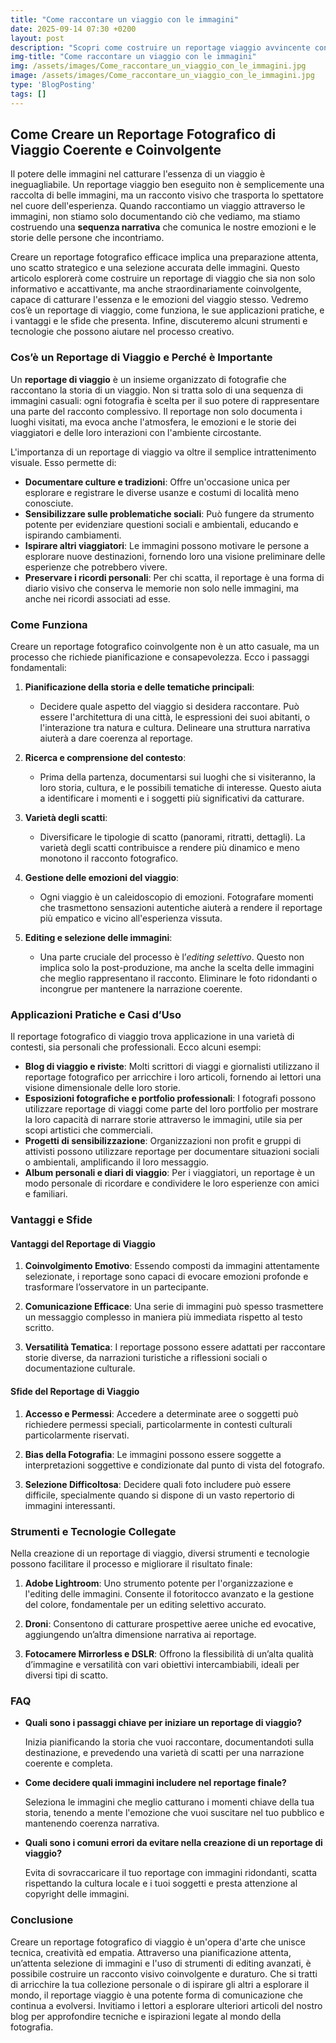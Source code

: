 ```yaml
---
title: "Come raccontare un viaggio con le immagini"
date: 2025-09-14 07:30 +0200
layout: post
description: "Scopri come costruire un reportage viaggio avvincente con tecniche di sequenza narrativa e varietà scatti per emozionare e raccontare i tuoi viaggi."
img-title: "Come raccontare un viaggio con le immagini"
img: /assets/images/Come_raccontare_un_viaggio_con_le_immagini.jpg
image: /assets/images/Come_raccontare_un_viaggio_con_le_immagini.jpg
type: 'BlogPosting'
tags: []
---
```


## Come Creare un Reportage Fotografico di Viaggio Coerente e Coinvolgente

Il potere delle immagini nel catturare l'essenza di un viaggio è ineguagliabile. Un reportage viaggio ben eseguito non è semplicemente una raccolta di belle immagini, ma un racconto visivo che trasporta lo spettatore nel cuore dell'esperienza. Quando raccontiamo un viaggio attraverso le immagini, non stiamo solo documentando ciò che vediamo, ma stiamo costruendo una **sequenza narrativa** che comunica le nostre emozioni e le storie delle persone che incontriamo.

Creare un reportage fotografico efficace implica una preparazione attenta, uno scatto strategico e una selezione accurata delle immagini. Questo articolo esplorerà come costruire un reportage di viaggio che sia non solo informativo e accattivante, ma anche straordinariamente coinvolgente, capace di catturare l'essenza e le emozioni del viaggio stesso. Vedremo cos’è un reportage di viaggio, come funziona, le sue applicazioni pratiche, e i vantaggi e le sfide che presenta. Infine, discuteremo alcuni strumenti e tecnologie che possono aiutare nel processo creativo.

### Cos’è un Reportage di Viaggio e Perché è Importante

Un **reportage di viaggio** è un insieme organizzato di fotografie che raccontano la storia di un viaggio. Non si tratta solo di una sequenza di immagini casuali: ogni fotografia è scelta per il suo potere di rappresentare una parte del racconto complessivo. Il reportage non solo documenta i luoghi visitati, ma evoca anche l'atmosfera, le emozioni e le storie dei viaggiatori e delle loro interazioni con l'ambiente circostante.

L'importanza di un reportage di viaggio va oltre il semplice intrattenimento visuale. Esso permette di:

- **Documentare culture e tradizioni**: Offre un'occasione unica per esplorare e registrare le diverse usanze e costumi di località meno conosciute.
- **Sensibilizzare sulle problematiche sociali**: Può fungere da strumento potente per evidenziare questioni sociali e ambientali, educando e ispirando cambiamenti.
- **Ispirare altri viaggiatori**: Le immagini possono motivare le persone a esplorare nuove destinazioni, fornendo loro una visione preliminare delle esperienze che potrebbero vivere.
- **Preservare i ricordi personali**: Per chi scatta, il reportage è una forma di diario visivo che conserva le memorie non solo nelle immagini, ma anche nei ricordi associati ad esse.

### Come Funziona

Creare un reportage fotografico coinvolgente non è un atto casuale, ma un processo che richiede pianificazione e consapevolezza. Ecco i passaggi fondamentali:

1. **Pianificazione della storia e delle tematiche principali**:
   - Decidere quale aspetto del viaggio si desidera raccontare. Può essere l'architettura di una città, le espressioni dei suoi abitanti, o l'interazione tra natura e cultura. Delineare una struttura narrativa aiuterà a dare coerenza al reportage.

2. **Ricerca e comprensione del contesto**:
   - Prima della partenza, documentarsi sui luoghi che si visiteranno, la loro storia, cultura, e le possibili tematiche di interesse. Questo aiuta a identificare i momenti e i soggetti più significativi da catturare.

3. **Varietà degli scatti**:
   - Diversificare le tipologie di scatto (panorami, ritratti, dettagli). La varietà degli scatti contribuisce a rendere più dinamico e meno monotono il racconto fotografico.

4. **Gestione delle emozioni del viaggio**:
   - Ogni viaggio è un caleidoscopio di emozioni. Fotografare momenti che trasmettono sensazioni autentiche aiuterà a rendere il reportage più empatico e vicino all'esperienza vissuta.

5. **Editing e selezione delle immagini**:
   - Una parte cruciale del processo è l’*editing selettivo*. Questo non implica solo la post-produzione, ma anche la scelta delle immagini che meglio rappresentano il racconto. Eliminare le foto ridondanti o incongrue per mantenere la narrazione coerente.

### Applicazioni Pratiche e Casi d’Uso

Il reportage fotografico di viaggio trova applicazione in una varietà di contesti, sia personali che professionali. Ecco alcuni esempi:

- **Blog di viaggio e riviste**: Molti scrittori di viaggi e giornalisti utilizzano il reportage fotografico per arricchire i loro articoli, fornendo ai lettori una visione dimensionale delle loro storie.
- **Esposizioni fotografiche e portfolio professionali**: I fotografi possono utilizzare reportage di viaggi come parte del loro portfolio per mostrare la loro capacità di narrare storie attraverso le immagini, utile sia per scopi artistici che commerciali.
- **Progetti di sensibilizzazione**: Organizzazioni non profit e gruppi di attivisti possono utilizzare reportage per documentare situazioni sociali o ambientali, amplificando il loro messaggio.
- **Album personali e diari di viaggio**: Per i viaggiatori, un reportage è un modo personale di ricordare e condividere le loro esperienze con amici e familiari.

### Vantaggi e Sfide

#### Vantaggi del Reportage di Viaggio

1. **Coinvolgimento Emotivo**: Essendo composti da immagini attentamente selezionate, i reportage sono capaci di evocare emozioni profonde e trasformare l’osservatore in un partecipante.

2. **Comunicazione Efficace**: Una serie di immagini può spesso trasmettere un messaggio complesso in maniera più immediata rispetto al testo scritto.

3. **Versatilità Tematica**: I reportage possono essere adattati per raccontare storie diverse, da narrazioni turistiche a riflessioni sociali o documentazione culturale.

#### Sfide del Reportage di Viaggio

1. **Accesso e Permessi**: Accedere a determinate aree o soggetti può richiedere permessi speciali, particolarmente in contesti culturali particolarmente riservati.

2. **Bias della Fotografia**: Le immagini possono essere soggette a interpretazioni soggettive e condizionate dal punto di vista del fotografo.

3. **Selezione Difficoltosa**: Decidere quali foto includere può essere difficile, specialmente quando si dispone di un vasto repertorio di immagini interessanti.

### Strumenti e Tecnologie Collegate

Nella creazione di un reportage di viaggio, diversi strumenti e tecnologie possono facilitare il processo e migliorare il risultato finale:

1. **Adobe Lightroom**: Uno strumento potente per l'organizzazione e l'editing delle immagini. Consente il fotoritocco avanzato e la gestione del colore, fondamentale per un editing selettivo accurato.

2. **Droni**: Consentono di catturare prospettive aeree uniche ed evocative, aggiungendo un’altra dimensione narrativa ai reportage.

3. **Fotocamere Mirrorless e DSLR**: Offrono la flessibilità di un’alta qualità d’immagine e versatilità con vari obiettivi intercambiabili, ideali per diversi tipi di scatto.

### FAQ

- **Quali sono i passaggi chiave per iniziare un reportage di viaggio?**
  
  Inizia pianificando la storia che vuoi raccontare, documentandoti sulla destinazione, e prevedendo una varietà di scatti per una narrazione coerente e completa.

- **Come decidere quali immagini includere nel reportage finale?**

  Seleziona le immagini che meglio catturano i momenti chiave della tua storia, tenendo a mente l'emozione che vuoi suscitare nel tuo pubblico e mantenendo coerenza narrativa.

- **Quali sono i comuni errori da evitare nella creazione di un reportage di viaggio?**

  Evita di sovraccaricare il tuo reportage con immagini ridondanti, scatta rispettando la cultura locale e i tuoi soggetti e presta attenzione al copyright delle immagini.

### Conclusione

Creare un reportage fotografico di viaggio è un'opera d'arte che unisce tecnica, creatività ed empatia. Attraverso una pianificazione attenta, un’attenta selezione di immagini e l'uso di strumenti di editing avanzati, è possibile costruire un racconto visivo coinvolgente e duraturo. Che si tratti di arricchire la tua collezione personale o di ispirare gli altri a esplorare il mondo, il reportage viaggio è una potente forma di comunicazione che continua a evolversi. Invitiamo i lettori a esplorare ulteriori articoli del nostro blog per approfondire tecniche e ispirazioni legate al mondo della fotografia.
